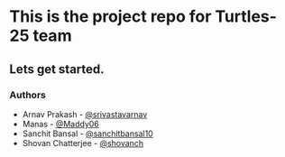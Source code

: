 # This is the project repo for Turtles-25 team
## Lets get started.

### Authors  
- Arnav Prakash - [@srivastavarnav](https://github.com/srivastavarnav)
- Manas - [@Maddy06](https://github.com/Maddy06)
- Sanchit Bansal - [@sanchitbansal10](https://github.com/sanchitbansal10)
- Shovan Chatterjee - [@shovanch](https://github.com/shovanch)
